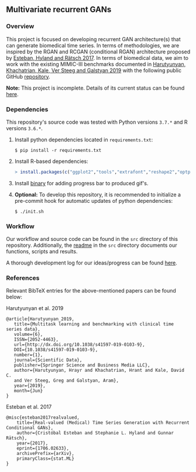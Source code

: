 ## Multivariate recurrent GANs 

### Overview

This project is focused on developing recurrent GAN architecture(s) that can generate biomedical time series. In terms of methodologies, we are inspired by the RGAN and RCGAN (conditional RGAN) architecture proposed by [Esteban, Hyland and Rätsch 2017](https://arxiv.org/abs/1706.02633). In terms of biomedical data, we aim to work with the existing MIMIC-III benchmarks documented in [Harutyunyan, Khachatrian, Kale, Ver Steeg and Galstyan 2019](https://arxiv.org/abs/1703.07771) with the following public GitHub [repository](https://github.com/YerevaNN/mimic3-benchmarks).

**Note:** This project is incomplete. Details of its current status can be found [here](https://github.com/atreyasha/mv-temporal-rgan/blob/master/src/README.md#caveats).

### Dependencies

This repository's source code was tested with Python versions `3.7.*` and R versions `3.6.*`.

1. Install python dependencies located in `requirements.txt`:

    ```shell
    $ pip install -r requirements.txt
    ```

2. Install R-based dependencies:

    ```R
    > install.packages(c("ggplot2","tools","extrafont","reshape2","optparse","plyr"))
    ```

3. Install [binary](https://github.com/nwtgck/gif-progress) for adding progress bar to produced gif's.

4. **Optional:** To develop this repository, it is recommended to initialize a pre-commit hook for automatic updates of python dependencies:

    ```shell
    $ ./init.sh
    ```

### Workflow

Our workflow and source code can be found in the `src` directory of this repository. Additionally, the [readme](/src/README.md) in the `src` directory documents our functions, scripts and results.

A thorough development log for our ideas/progress can be found [here](/docs/todos.md).

### References

Relevant BibTeX entries for the above-mentioned papers can be found below:

Harutyunyan et al. 2019 

```
@article{Harutyunyan_2019,
   title={Multitask learning and benchmarking with clinical time series data},
   volume={6},
   ISSN={2052-4463},
   url={http://dx.doi.org/10.1038/s41597-019-0103-9},
   DOI={10.1038/s41597-019-0103-9},
   number={1},
   journal={Scientific Data},
   publisher={Springer Science and Business Media LLC},
   author={Harutyunyan, Hrayr and Khachatrian, Hrant and Kale, David C. 
   and Ver Steeg, Greg and Galstyan, Aram},
   year={2019},
   month={Jun}
}
```

Esteban et al. 2017

```
@misc{esteban2017realvalued,
    title={Real-valued (Medical) Time Series Generation with Recurrent Conditional GANs},
    author={Cristóbal Esteban and Stephanie L. Hyland and Gunnar Rätsch},
    year={2017},
    eprint={1706.02633},
    archivePrefix={arXiv},
    primaryClass={stat.ML}
}
```

